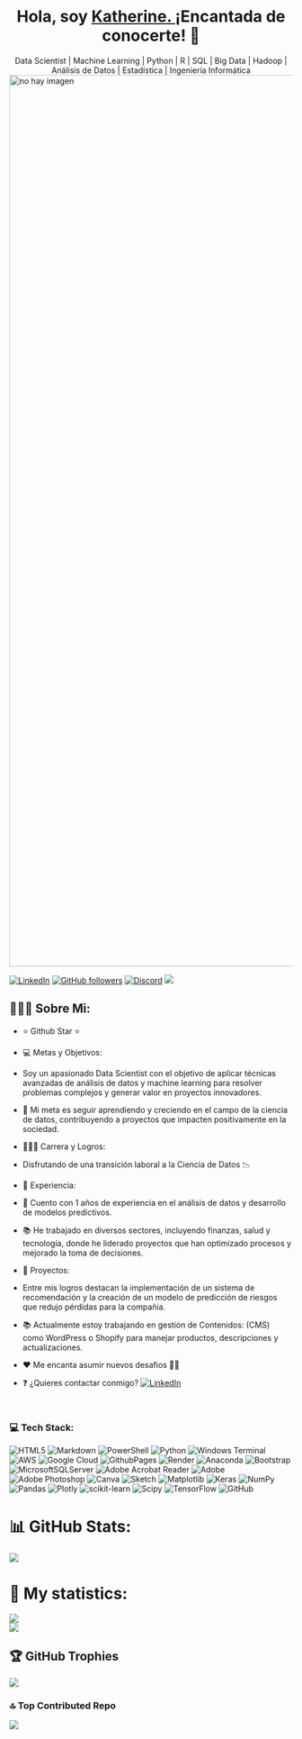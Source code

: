 <div align="center">
<h1 align="center">Hola, soy <a href="https://KatherineZúñiga">Katherine. </a> ¡Encantada de conocerte!</a> 👋</h1>
  Data Scientist | Machine Learning | Python | R | SQL | Big Data | Hadoop | Análisis de Datos | Estadística | Ingeniería Informática
</div>
<img src="Banner Linkedin_02 1584x396" width="1584px" height=""396px alt="no hay imagen">

[![LinkedIn](https://img.shields.io/badge/LinkedIn-%230077B5.svg?logo=linkedin&logoColor=white)](https://www.linkedin.com/in/katherinezuniga-datascientist/) 
[![GitHub followers](https://img.shields.io/github/followers/KazuAviles?style=social)](https://github.com/KazuAviles)
[![Discord](https://img.shields.io/badge/Discord-%237289DA.svg?logo=discord&logoColor=white)](https://discord.gg/1421k4zu_)
[![](https://visitcount.itsvg.in/api?id=142178KZ&icon=0&color=0)](https://visitcount.itsvg.in)

## 🙋🏻‍♀️ Sobre Mi:

- ⭐ Github Star ⭐
- 💻 Metas y Objetivos:
- Soy un apasionado Data Scientist con el objetivo de aplicar técnicas avanzadas de análisis de datos y machine learning para resolver problemas complejos y generar valor en proyectos innovadores.
- 🌱 Mi meta es seguir aprendiendo y creciendo en el campo de la ciencia de datos, contribuyendo a proyectos que impacten positivamente en la sociedad.
- 👩🏻‍🏫 Carrera y Logros:
- Disfrutando de una transición laboral a la Ciencia de Datos 📉
  
- 🥸 Experiencia:
- 🔭 Cuento con 1 años de experiencia en el análisis de datos y desarrollo de modelos predictivos.
- 📚 He trabajado en diversos sectores, incluyendo finanzas, salud y tecnología, donde he liderado proyectos que han optimizado procesos y mejorado la toma de decisiones.
  
- 🌱 Proyectos:
- Entre mis logros destacan la implementación de un sistema de recomendación y la creación de un modelo de predicción de riesgos que redujo pérdidas para la compañia.
- 📚 Actualmente estoy trabajando en gestión de Contenidos: (CMS) como WordPress o Shopify para manejar productos, descripciones y actualizaciones.
- ❤ Me encanta asumir nuevos desafios 💪🏻
- ❓ ¿Quieres contactar conmigo? [![LinkedIn](https://img.shields.io/badge/LinkedIn-%230077B5.svg?logo=linkedin&logoColor=white)](https://www.linkedin.com/in/katherinezuniga-datascientist/) 
<br>

### 💻 Tech Stack:
![HTML5](https://img.shields.io/badge/html5-%23E34F26.svg?style=for-the-badge&logo=html5&logoColor=white) ![Markdown](https://img.shields.io/badge/markdown-%23000000.svg?style=for-the-badge&logo=markdown&logoColor=white) ![PowerShell](https://img.shields.io/badge/PowerShell-%235391FE.svg?style=for-the-badge&logo=powershell&logoColor=white) ![Python](https://img.shields.io/badge/python-3670A0?style=for-the-badge&logo=python&logoColor=ffdd54) ![Windows Terminal](https://img.shields.io/badge/Windows%20Terminal-%234D4D4D.svg?style=for-the-badge&logo=windows-terminal&logoColor=white) ![AWS](https://img.shields.io/badge/AWS-%23FF9900.svg?style=for-the-badge&logo=amazon-aws&logoColor=white) ![Google Cloud](https://img.shields.io/badge/GoogleCloud-%234285F4.svg?style=for-the-badge&logo=google-cloud&logoColor=white) ![GithubPages](https://img.shields.io/badge/github%20pages-121013?style=for-the-badge&logo=github&logoColor=white) ![Render](https://img.shields.io/badge/Render-%46E3B7.svg?style=for-the-badge&logo=render&logoColor=white) ![Anaconda](https://img.shields.io/badge/Anaconda-%2344A833.svg?style=for-the-badge&logo=anaconda&logoColor=white) ![Bootstrap](https://img.shields.io/badge/bootstrap-%238511FA.svg?style=for-the-badge&logo=bootstrap&logoColor=white) ![MicrosoftSQLServer](https://img.shields.io/badge/Microsoft%20SQL%20Server-CC2927?style=for-the-badge&logo=microsoft%20sql%20server&logoColor=white) ![Adobe Acrobat Reader](https://img.shields.io/badge/Adobe%20Acrobat%20Reader-EC1C24.svg?style=for-the-badge&logo=Adobe%20Acrobat%20Reader&logoColor=white) ![Adobe](https://img.shields.io/badge/adobe-%23FF0000.svg?style=for-the-badge&logo=adobe&logoColor=white) ![Adobe Photoshop](https://img.shields.io/badge/adobe%20photoshop-%2331A8FF.svg?style=for-the-badge&logo=adobe%20photoshop&logoColor=white) ![Canva](https://img.shields.io/badge/Canva-%2300C4CC.svg?style=for-the-badge&logo=Canva&logoColor=white) ![Sketch](https://img.shields.io/badge/Sketch-FFB387?style=for-the-badge&logo=sketch&logoColor=black) ![Matplotlib](https://img.shields.io/badge/Matplotlib-%23ffffff.svg?style=for-the-badge&logo=Matplotlib&logoColor=black) ![Keras](https://img.shields.io/badge/Keras-%23D00000.svg?style=for-the-badge&logo=Keras&logoColor=white) ![NumPy](https://img.shields.io/badge/numpy-%23013243.svg?style=for-the-badge&logo=numpy&logoColor=white) ![Pandas](https://img.shields.io/badge/pandas-%23150458.svg?style=for-the-badge&logo=pandas&logoColor=white) ![Plotly](https://img.shields.io/badge/Plotly-%233F4F75.svg?style=for-the-badge&logo=plotly&logoColor=white) ![scikit-learn](https://img.shields.io/badge/scikit--learn-%23F7931E.svg?style=for-the-badge&logo=scikit-learn&logoColor=white) ![Scipy](https://img.shields.io/badge/SciPy-%230C55A5.svg?style=for-the-badge&logo=scipy&logoColor=%white) ![TensorFlow](https://img.shields.io/badge/TensorFlow-%23FF6F00.svg?style=for-the-badge&logo=TensorFlow&logoColor=white) ![GitHub](https://img.shields.io/badge/github-%23121011.svg?style=for-the-badge&logo=github&logoColor=white)

# 📊 GitHub Stats:
![](https://github-readme-stats.vercel.app/api?username=142178KZ&theme=dark&hide_border=false&include_all_commits=false&count_private=false)<br/>

# 💼 My statistics:
![](https://github-readme-streak-stats.herokuapp.com/?user=142178KZ&theme=dark&hide_border=false)<br/>
![](https://github-readme-stats.vercel.app/api/top-langs/?username=142178KZ&theme=dark&hide_border=false&include_all_commits=false&count_private=false&layout=compact)

## 🏆 GitHub Trophies
![](https://github-profile-trophy.vercel.app/?username=142178KZ&theme=nord&no-frame=false&no-bg=true&margin-w=4)

### 🔝 Top Contributed Repo
![](https://github-contributor-stats.vercel.app/api?username=142178KZ&limit=5&theme=dark&combine_all_yearly_contributions=true)
